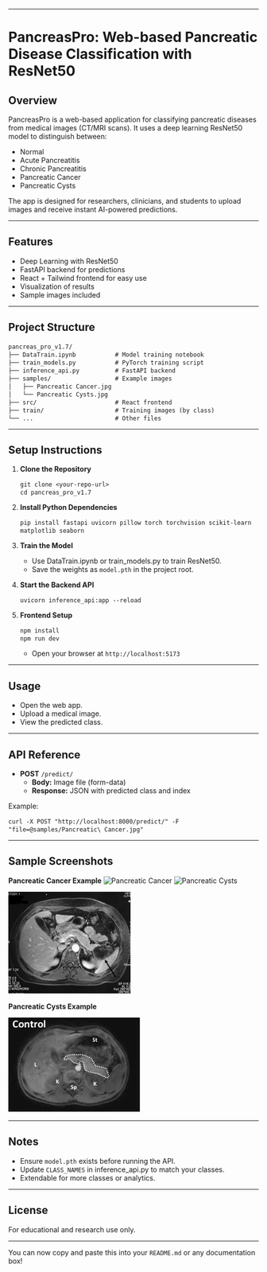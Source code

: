 
---

# PancreasPro: Web-based Pancreatic Disease Classification with ResNet50

## Overview

PancreasPro is a web-based application for classifying pancreatic diseases from medical images (CT/MRI scans). It uses a deep learning ResNet50 model to distinguish between:

- Normal
- Acute Pancreatitis
- Chronic Pancreatitis
- Pancreatic Cancer
- Pancreatic Cysts

The app is designed for researchers, clinicians, and students to upload images and receive instant AI-powered predictions.

---

## Features

- Deep Learning with ResNet50
- FastAPI backend for predictions
- React + Tailwind frontend for easy use
- Visualization of results
- Sample images included

---

## Project Structure

```
pancreas_pro_v1.7/
├── DataTrain.ipynb           # Model training notebook
├── train_models.py           # PyTorch training script
├── inference_api.py          # FastAPI backend
├── samples/                  # Example images
│   ├── Pancreatic Cancer.jpg
│   └── Pancreatic Cysts.jpg
├── src/                      # React frontend
├── train/                    # Training images (by class)
└── ...                       # Other files
```

---

## Setup Instructions

1. **Clone the Repository**
   ```
   git clone <your-repo-url>
   cd pancreas_pro_v1.7
   ```

2. **Install Python Dependencies**
   ```
   pip install fastapi uvicorn pillow torch torchvision scikit-learn matplotlib seaborn
   ```

3. **Train the Model**
   - Use DataTrain.ipynb or train_models.py to train ResNet50.
   - Save the weights as `model.pth` in the project root.

4. **Start the Backend API**
   ```
   uvicorn inference_api:app --reload
   ```

5. **Frontend Setup**
   ```
   npm install
   npm run dev
   ```
   - Open your browser at `http://localhost:5173`

---

## Usage

- Open the web app.
- Upload a medical image.
- View the predicted class.

---

## API Reference

- **POST** `/predict/`
  - **Body:** Image file (form-data)
  - **Response:** JSON with predicted class and index

Example:
```
curl -X POST "http://localhost:8000/predict/" -F "file=@samples/Pancreatic\ Cancer.jpg"
```

---

## Sample Screenshots

**Pancreatic Cancer Example**
![Pancreatic Cancer](https://github.com/user-attachments/assets/610d43b2-3823-4179-9af0-cb6c388f40e1)
![Pancreatic Cysts](https://github.com/user-attachments/assets/d2108999-9a4c-4fd0-bb5f-b29b9cc859cf)


![Pancreatic Cancer](samples/Pancreatic%20Cancer.jpg)

**Pancreatic Cysts Example**

![Pancreatic Cysts](samples/Pancreatic%20Cysts.jpg)

---

## Notes

- Ensure `model.pth` exists before running the API.
- Update `CLASS_NAMES` in inference_api.py to match your classes.
- Extendable for more classes or analytics.

---

## License

For educational and research use only.

---

You can now copy and paste this into your `README.md` or any documentation box!
